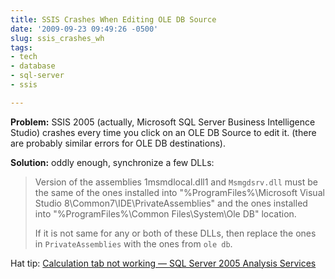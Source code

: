 ```yaml
---
title: SSIS Crashes When Editing OLE DB Source
date: '2009-09-23 09:49:26 -0500'
slug: ssis_crashes_wh
tags:
- tech
- database
- sql-server
- ssis

---
```


**Problem:** SSIS 2005 (actually, Microsoft SQL Server Business Intelligence
Studio) crashes every time you click on an OLE DB Source to edit it. (there are
probably similar errors for OLE DB destinations).

**Solution:** oddly enough, synchronize a few DLLs:

> Version of the assemblies 1msmdlocal.dll1 and `Msmgdsrv.dll` must be the same
> of the ones installed into "%ProgramFiles%\Microsoft Visual Studio
> 8\Common7\IDE\PrivateAssemblies\" and the ones installed into
> "%ProgramFiles%\Common Files\System\Ole DB" location.
>
> If it is not same for any or both of these DLLs, then replace the ones in
> `PrivateAssemblies` with the ones from `ole db`.

Hat tip: [Calculation
tab not working &mdash; SQL Server 2005 Analysis Services](http://munishbansal.wordpress.com/2009/05/28/calculation-tab-not-working---sql-server-2005-analysis-services/)
